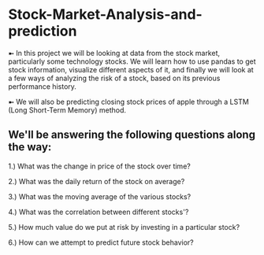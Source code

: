 # Stock-Market-Analysis-and-prediction


➼ In this project we will be looking at data from the stock market, particularly some technology stocks. We will learn how to use pandas to get stock information, visualize different aspects of it, and finally we will look at a few ways of analyzing the risk of a stock, based on its previous performance history.

➼ We will also be predicting closing stock prices of apple through a LSTM (Long Short-Term Memory) method.

## We'll be answering the following questions along the way:

1.) What was the change in price of the stock over time?

2.) What was the daily return of the stock on average?

3.) What was the moving average of the various stocks?

4.) What was the correlation between different stocks'?

5.) How much value do we put at risk by investing in a particular stock?

6.) How can we attempt to predict future stock behavior? 

